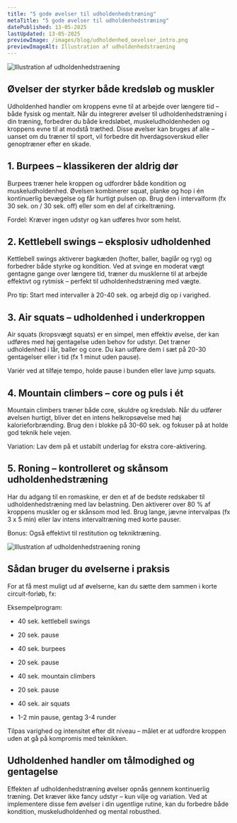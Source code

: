 ```yaml
---
title: "5 gode øvelser til udholdenhedstræning"
metaTitle: "5 gode øvelser til udholdenhedstræning"
datePublished: 13-05-2025
lastUpdated: 13-05-2025
previewImage: /images/blog/udholdenhed_oevelser_intro.png
previewImageAlt: Illustration af udholdenhedstraening
---
```


![Illustration af udholdenhedstraening](/images/blog/udholdenhed_oevelser_intro.png)

## Øvelser der styrker både kredsløb og muskler

Udholdenhed handler om kroppens evne til at arbejde over længere tid – både fysisk og mentalt. Når du integrerer øvelser til udholdenhedstræning i din træning, forbedrer du både kredsløbet, muskeludholdenheden og kroppens evne til at modstå træthed. Disse øvelser kan bruges af alle – uanset om du træner til sport, vil forbedre dit hverdagsoverskud eller genoptræner efter en skade.


## 1. Burpees – klassikeren der aldrig dør

Burpees træner hele kroppen og udfordrer både kondition og muskeludholdenhed. Øvelsen kombinerer squat, planke og hop i én kontinuerlig bevægelse og får hurtigt pulsen op. Brug den i intervalform (fx 30 sek. on / 30 sek. off) eller som en del af cirkeltræning.

Fordel: Kræver ingen udstyr og kan udføres hvor som helst.


## 2. Kettlebell swings – eksplosiv udholdenhed

Kettlebell swings aktiverer bagkæden (hofter, baller, baglår og ryg) og forbedrer både styrke og kondition. Ved at svinge en moderat vægt gentagne gange over længere tid, træner du musklerne til at arbejde effektivt og rytmisk – perfekt til udholdenhedstræning med vægte.

Pro tip: Start med intervaller à 20-40 sek. og arbejd dig op i varighed.


## 3. Air squats – udholdenhed i underkroppen

Air squats (kropsvægt squats) er en simpel, men effektiv øvelse, der kan udføres med høj gentagelse uden behov for udstyr. Det træner udholdenhed i lår, baller og core. Du kan udføre dem i sæt på 20-30 gentagelser eller i tid (fx 1 minut uden pause).

Variér ved at tilføje tempo, holde pause i bunden eller lave jump squats.

## 4. Mountain climbers – core og puls i ét

Mountain climbers træner både core, skuldre og kredsløb. Når du udfører øvelsen hurtigt, bliver det en intens helkropsøvelse med høj kalorieforbrænding. Brug den i blokke på 30-60 sek. og fokuser på at holde god teknik hele vejen.

Variation: Lav dem på et ustabilt underlag for ekstra core-aktivering.


## 5. Roning – kontrolleret og skånsom udholdenhedstræning

Har du adgang til en romaskine, er den et af de bedste redskaber til udholdenhedstræning med lav belastning. Den aktiverer over 80 % af kroppens muskler og er skånsom mod led. Brug lange, jævne intervalpas (fx 3 x 5 min) eller lav intens intervaltræning med korte pauser.

Bonus: Også effektivt til restitution og tekniktræning.

![Illustration af udholdenhedstraening roning](/images/blog/udholdenhed_oevelser_roning.png)

## Sådan bruger du øvelserne i praksis

For at få mest muligt ud af øvelserne, kan du sætte dem sammen i korte circuit-forløb, fx:

Eksempelprogram:



* 40 sek. kettlebell swings

* 20 sek. pause

* 40 sek. burpees

* 20 sek. pause

* 40 sek. mountain climbers

* 20 sek. pause

* 40 sek. air squats

* 1-2 min pause, gentag 3-4 runder


Tilpas varighed og intensitet efter dit niveau – målet er at udfordre kroppen uden at gå på kompromis med teknikken.


## Udholdenhed handler om tålmodighed og gentagelse

Effekten af udholdenhedstræning øvelser opnås gennem kontinuerlig træning. Det kræver ikke fancy udstyr – kun vilje og variation. Ved at implementere disse fem øvelser i din ugentlige rutine, kan du forbedre både kondition, muskeludholdenhed og mental robusthed.